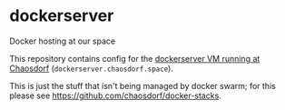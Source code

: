 # dockerserver

Docker hosting at our space

This repository contains config for the [dockerserver VM running at Chaosdorf](https://wiki.chaosdorf.de/Host:Dockerserver) (`dockerserver.chaosdorf.space`).

This is just the stuff that isn't being managed by docker swarm;
for this please see <https://github.com/chaosdorf/docker-stacks>.
